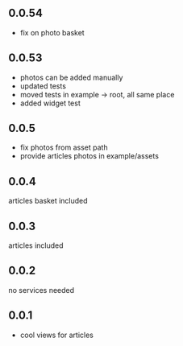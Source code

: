 ## 0.0.54

- fix on photo basket 

## 0.0.53

- photos can be added manually
- updated tests
- moved tests in example -> root, all same place
- added widget test
## 0.0.5

- fix photos from asset path
- provide articles photos in example/assets

## 0.0.4

articles basket included

## 0.0.3

articles included

## 0.0.2

no services needed

## 0.0.1

* cool views for articles
